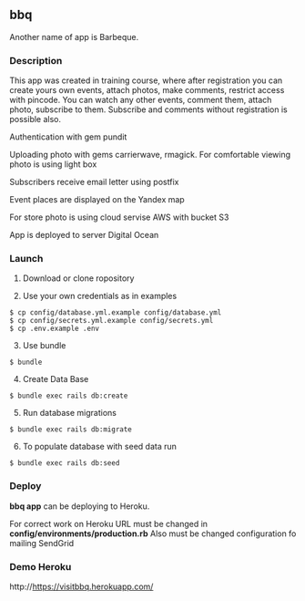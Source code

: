 ## bbq 
Another name of app is Barbeque.

### Description
This app was created in training course, where after registration you can create yours own events, attach photos, make comments, restrict access with pincode. You can watch any other events, comment them, attach photo, subscribe to them. Subscribe and comments without registration is possible also.

Authentication with gem pundit

Uploading photo with gems carrierwave, rmagick. For comfortable viewing photo is using light box

Subscribers receive email letter using postfix

Event places are displayed on the Yandex map

For store photo is using cloud servise AWS with bucket S3

App is deployed to server Digital Ocean

### Launch
1. Download or clone ropository

2. Use your own credentials as in examples
```
$ cp config/database.yml.example config/database.yml
$ cp config/secrets.yml.example config/secrets.yml
$ cp .env.example .env
```
3. Use bundle
```
$ bundle
```

4. Create Data Base
```
$ bundle exec rails db:create
```
5. Run database migrations
```
$ bundle exec rails db:migrate
```
6. To populate database with seed data run
```
$ bundle exec rails db:seed
```
### Deploy
**bbq app** can be deploying to Heroku. 

For correct work on Heroku URL must be changed in **config/environments/production.rb**
Also must be changed configuration fo mailing SendGrid

### Demo Heroku

http://https://visitbbq.herokuapp.com/

